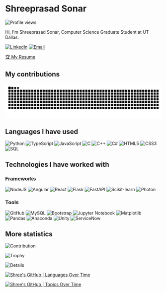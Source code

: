 # Shreeprasad Sonar
![Profile views](https://komarev.com/ghpvc/?username=ShreeprasadSonar)

Hi, I'm Shreeprasad Sonar, Computer Science Graduate Student at UT Dallas.

[![LinkedIn](https://img.shields.io/badge/linkedin-%230077B5.svg?&style=for-the-badge&logo=linkedin&logoColor=white)](https://www.linkedin.com/in/shreeprasadsonar/)
[![Email](https://img.shields.io/badge/Gmail-D14836?style=for-the-badge&logo=gmail&logoColor=white)](mailto:shreeprasadofficial@gmail.com)

[🏆 My Resume](https://drive.google.com/drive/folders/1-VHnz1ol85wOCZdxDLG3TT6rxqSiy3Ro?usp=sharing)

## My contributions

![Snake animation](https://github.com/ShreeprasadSonar/shreeprasadsonar/blob/main/github-contribution-grid-snake.svg)

## Languages I have used

![Python](https://img.shields.io/badge/Python-3776AB?style=flat&logo=python&logoColor=white)
![TypeScript](https://img.shields.io/badge/TypeScript-007ACC?style=flat&logo=typescript&logoColor=white)
![JavaScript](https://img.shields.io/badge/-JavaScript-333333?style=flat&logo=javascript)
![C](https://img.shields.io/badge/-C-333333?style=flat&logo=C)
![C++](https://img.shields.io/badge/-C++-333333?style=flat&logo=c%2B%2B)
![C#](https://img.shields.io/badge/C%23-239120?style=flat&logo=c-sharp&logoColor=white)
![HTML5](https://img.shields.io/badge/-HTML5-333333?style=flat&logo=html5)
![CSS3](https://img.shields.io/badge/CSS3-1572B6?style=flat&logo=css3&logoColor=white)
![SQL](https://img.shields.io/badge/-SQL-333333?style=flat&logo=postgresql)

## Technologies I have worked with

### Frameworks
![NodeJS](https://img.shields.io/badge/Node.js-43853D?style=flat&logo=node.js&logoColor=white)
![Angular](https://img.shields.io/badge/Angular-DD0031?style=flat&logo=angular&logoColor=white)
![React](https://img.shields.io/badge/React-20232A?style=flat&logo=react&logoColor=61DAFB)
![Flask](https://img.shields.io/badge/Flask-000000?style=flat&logo=flask&logoColor=white)
![FastAPI](https://img.shields.io/badge/FastAPI-005571?style=flat&logo=fastapi)
![Scikit-learn](https://img.shields.io/badge/scikit--learn-F7931E?style=flat&logo=scikit-learn&logoColor=white)
![Photon](https://img.shields.io/badge/Photon-000000?style=flat&logo=photon&logoColor=white)

### Tools
![GitHub](https://img.shields.io/badge/GitHub-181717?style=flat&logo=github)
![MySQL](https://img.shields.io/badge/MySQL-4479A1?style=flat&logo=mysql&logoColor=white)
![Bootstrap](https://img.shields.io/badge/Bootstrap-563D7C?style=flat&logo=bootstrap&logoColor=white)
![Jupyter Notebook](https://img.shields.io/badge/Jupyter-Notebook-F37626?style=flat&logo=jupyter&logoColor=white)
![Matplotlib](https://img.shields.io/badge/Matplotlib-3776AB?style=flat&logo=python&logoColor=white)
![Pandas](https://img.shields.io/badge/Pandas-150458?style=flat&logo=pandas&logoColor=white)
![Anaconda](https://img.shields.io/badge/Anaconda-44A833?style=flat&logo=anaconda&logoColor=white)
![Unity](https://img.shields.io/badge/Unity-000000?style=flat&logo=unity&logoColor=white)
![ServiceNow](https://img.shields.io/badge/ServiceNow-00BFFF?style=flat&logo=servicenow&logoColor=white)

## More statistics

![Contribution](https://github-readme-streak-stats.herokuapp.com/?user=shreeprasadsonar)

![Trophy](https://github-profile-trophy.vercel.app/?username=shreeprasadsonar)

![Details](https://github-profile-summary-cards.vercel.app/api/cards/profile-details?username=shreeprasadsonar&theme=github_dark)

[![Shree's GitHub | Languages Over Time](https://stats.quine.sh/Shree/languages-over-time?theme=dark)](https://quine.sh)

[![Shree's GitHub | Topics Over Time](https://stats.quine.sh/Shree/topics-over-time?theme=dark)](https://quine.sh)

